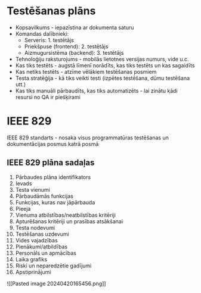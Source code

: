 # Testēšanas plāns
- Kopsavilkums - iepazīstina ar dokumenta saturu
- Komandas dalībnieki:
	- Serveris: 1. testētājs
	- Priekšpuse (frontend): 2. testētājs
	- Aizmugursistēma (backend): 3. testētājs
- Tehnoloģiju raksturojums - mobilās lietotnes versijas numurs, vide u.c.
- Kas tiks testēts - augstā līmenī norādīts, kas tiks testēts un kas sagaidīts
- Kas netiks testēts - atzīme vēlākiem testēšanas posmiem
- Testa stratēģija -  kā tiks veikti testi (izpētes testēšana, dūmu testēšana utt.)
- Kas tiks manuāli pārbaudīts, kas tiks automatizēts - lai zinātu kādi resursi no QA ir piešķirami

# IEEE 829

IEEE 829 standarts - nosaka visus programmatūras testēšanas un dokumentācijas posmus katrā posmā

## IEEE 829 plāna sadaļas
1. Pārbaudes plāna identifikators
2. Ievads
3. Testa vienumi
4. Pārbaudāmās funkcijas
5. Funkcijas, kuras nav jāpārbauda
6. Pieeja
7. Vienuma atbilstības/neatbilstības kritēriji
8. Apturēšanas kritēriji un prasības atsākšanai
9. Testa nodevumi
10. Testēšanas uzdevumi
11. Vides vajadzības
12. Pienākumi/atbildības
13. Personāls un apmācības
14. Laika grafiks
15. Riski un neparedzētie gadījumi
16. Apstiprinājumi

![[Pasted image 20240420165456.png]]

